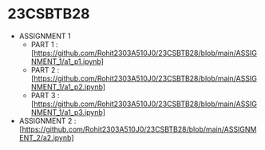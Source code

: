 # 23CSBTB28

- ASSIGNMENT 1
    - PART 1 : [https://github.com/Rohit2303A510J0/23CSBTB28/blob/main/ASSIGNMENT_1/a1_p1.ipynb]
    - PART 2 : [https://github.com/Rohit2303A510J0/23CSBTB28/blob/main/ASSIGNMENT_1/a1_p2.ipynb]
    - PART 3 : [https://github.com/Rohit2303A510J0/23CSBTB28/blob/main/ASSIGNMENT_1/a1_p3.ipynb]
- ASSIGNMENT 2 : [https://github.com/Rohit2303A510J0/23CSBTB28/blob/main/ASSIGNMENT_2/a2.ipynb]
